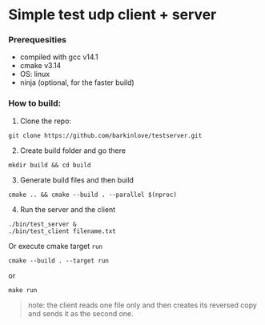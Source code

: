 # Simple test udp client + server

### Prerequesities
- compiled with gcc v14.1 
- cmake v3.14
- OS: linux
- ninja (optional, for the faster build)

### How to build:

1. Clone the repo:
```
git clone https://github.com/barkinlove/testserver.git
```

2. Create build folder and go there
```
mkdir build && cd build
```

3. Generate build files and then build
```
cmake .. && cmake --build . --parallel $(nproc)
```

4. Run the server and the client
```
./bin/test_server &
./bin/test_client filename.txt
```

Or execute cmake target `run`

```
cmake --build . --target run
```

or 

```
make run
```

> note: the client reads one file only and then creates its reversed copy and
> sends it as the second one.
